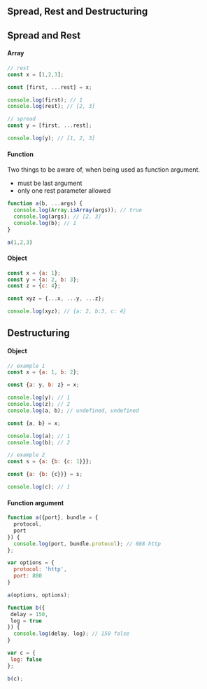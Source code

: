 ## Spread, Rest and Destructuring

## Spread and Rest

#### Array

```js
// rest
const x = [1,2,3];

const [first, ...rest] = x;

console.log(first); // 1
console.log(rest); // [2, 3]

// spread
const y = [first, ...rest];

console.log(y); // [1, 2, 3]
```

#### Function
Two things to be aware of, when being used as function argument.

* must be last argument
* only one rest parameter allowed

```js
function a(b, ...args) {
  console.log(Array.isArray(args)); // true
  console.log(args); // [2, 3]
  console.log(b); // 1
}

a(1,2,3)
```

#### Object

```js
const x = {a: 1};
const y = {a: 2, b: 3};
const z = {c: 4};

const xyz = {...x, ...y, ...z};

console.log(xyz); // {a: 2, b:3, c: 4}
```

## Destructuring

#### Object
```js
// example 1
const x = {a: 1, b: 2};

const {a: y, b: z} = x;

console.log(y); // 1
console.log(z); // 2
console.log(a, b); // undefined, undefined

const {a, b} = x;

console.log(a); // 1
console.log(b); // 2

// example 2
const s = {a: {b: {c: 1}}};

const {a: {b: {c}}} = s;

console.log(c); // 1
```

#### Function argument

```js
function a({port}, bundle = {
  protocol,
  port
}) {
  console.log(port, bundle.protocol); // 888 http
};

var options = {
  protocol: 'http',
  port: 800
}

a(options, options);

function b({
 delay = 150,
 log = true
}) {
  console.log(delay, log); // 150 false
}

var c = {
 log: false
};

b(c);
```
